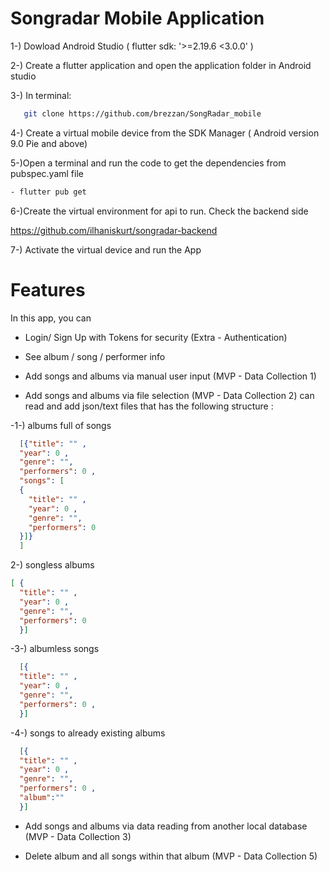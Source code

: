# Songradar Mobile Application

1-) Dowload Android Studio ( flutter sdk: '>=2.19.6 <3.0.0' ) 

2-) Create a flutter application and open the application folder in Android studio  

3-) In terminal:

```sh
   git clone https://github.com/brezzan/SongRadar_mobile
```

4-) Create a virtual mobile device from the SDK Manager ( Android version 9.0 Pie and above)

5-)Open a terminal and run the code to get the dependencies from pubspec.yaml file 

```sh
- flutter pub get
```

6-)Create the virtual environment for api to run. Check the backend side 

  https://github.com/ilhaniskurt/songradar-backend

7-) Activate the virtual device and run the App

# Features

In this app, you can 
- Login/ Sign Up with Tokens for security (Extra - Authentication)

- See album / song / performer info

- Add songs and albums via manual user input (MVP - Data Collection 1)

- Add songs and albums via file selection (MVP - Data Collection 2)
  can read and add json/text files that has the following structure :


-1-) albums full of songs 
```json
  [{"title": "" ,
  "year": 0 ,
  "genre": "",
  "performers": 0 ,
  "songs": [
  {
    "title": "" ,
    "year": 0 ,
    "genre": "",
    "performers": 0 
  }]}
  ]
```

2-) songless albums 
```json
[ {
  "title": "" ,
  "year": 0 ,
  "genre": "",
  "performers": 0 
  }]
```
-3-) albumless songs
```json  
  [{
  "title": "" ,
  "year": 0 ,
  "genre": "",
  "performers": 0 ,
  }]
```

-4-) songs to already existing albums
```json
  [{
  "title": "" ,
  "year": 0 ,
  "genre": "",
  "performers": 0 ,
  "album":"" 
  }]
```
- Add songs and albums via data reading from another local database (MVP - Data Collection 3)

- Delete album and all songs within that album (MVP - Data Collection 5)

